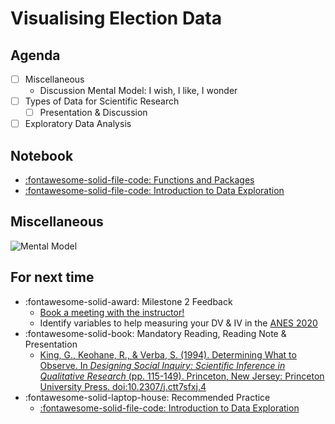 # Visualising Election Data

## Agenda
- [ ] Miscellaneous
    - Discussion Mental Model: I wish, I like, I wonder
- [ ] Types of Data for Scientific Research
    - [ ] Presentation & Discussion
- [ ] Exploratory Data Analysis

## Notebook
- [:fontawesome-solid-file-code: Functions and Packages](https://colab.research.google.com/github/mickaeltemporao/itds/blob/main/materials/03-functions-and-packages.ipynb)
- [:fontawesome-solid-file-code: Introduction to Data Exploration](https://colab.research.google.com/github/mickaeltemporao/itds/blob/main/materials/04-data-exploration-columns.ipynb)

## Miscellaneous

![Mental Model](https://images.squarespace-cdn.com/content/v1/55f73529e4b0e5bde7f43a66/1529065898666-ZTYIPZ3Y5PSV0DUZRU90/like+wish+wonder.png)


## For next time
-  :fontawesome-solid-award: Milestone 2 Feedback
    - [Book a meeting with the instructor!](https://calendly.com/mickaeltemporao/one-on-one)
    - Identify variables to help measuring your DV & IV in the [ANES 2020](https://sda.berkeley.edu/sdaweb/docs/nes2020full/DOC/hcbk.htm)
- :fontawesome-solid-book: Mandatory Reading, Reading Note & Presentation
    - [King, G., Keohane, R., & Verba, S. (1994). Determining What to Observe. In *Designing Social Inquiry: Scientific Inference in Qualitative Research* (pp. 115-149). Princeton, New Jersey: Princeton University Press. doi:10.2307/j.ctt7sfxj.4](https://proxy.sciencespobordeaux.fr:5139/document/doi/10.1515/9781400821211-005/pdf)
- :fontawesome-solid-laptop-house: Recommended Practice
    - [:fontawesome-solid-file-code: Introduction to Data Exploration](https://colab.research.google.com/github/mickaeltemporao/itds/blob/main/materials/04-data-exploration-columns.ipynb)

